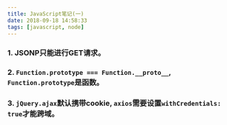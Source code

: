 ```yaml
---
title: JavaScript笔记(一)
date: 2018-09-18 14:58:33
tags: [javascript, node]
---
```

### 1. **JSONP**只能进行**GET**请求。
### 2. `Function.prototype === Function.__proto__`, `Function.prototype`是函数。
### 3. `jQuery.ajax`默认携带**cookie**, `axios`需要设置`withCredentials: true`才能跨域。
